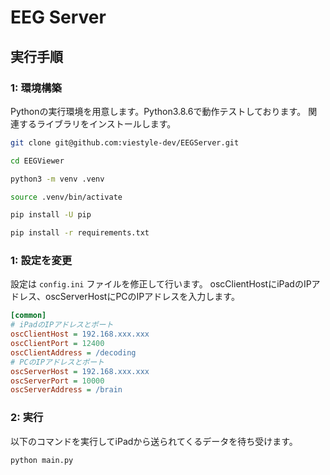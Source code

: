 # EEG Server

## 実行手順

### 1: 環境構築
Pythonの実行環境を用意します。Python3.8.6で動作テストしております。
関連するライブラリをインストールします。

```.sh
git clone git@github.com:viestyle-dev/EEGServer.git

cd EEGViewer

python3 -m venv .venv

source .venv/bin/activate

pip install -U pip

pip install -r requirements.txt
```

### 1: 設定を変更
設定は `config.ini` ファイルを修正して行います。
oscClientHostにiPadのIPアドレス、oscServerHostにPCのIPアドレスを入力します。

```.ini
[common]
# iPadのIPアドレスとポート
oscClientHost = 192.168.xxx.xxx
oscClientPort = 12400
oscClientAddress = /decoding
# PCのIPアドレスとポート
oscServerHost = 192.168.xxx.xxx
oscServerPort = 10000
oscServerAddress = /brain
```

### 2: 実行
以下のコマンドを実行してiPadから送られてくるデータを待ち受けます。

```.sh
python main.py
```

